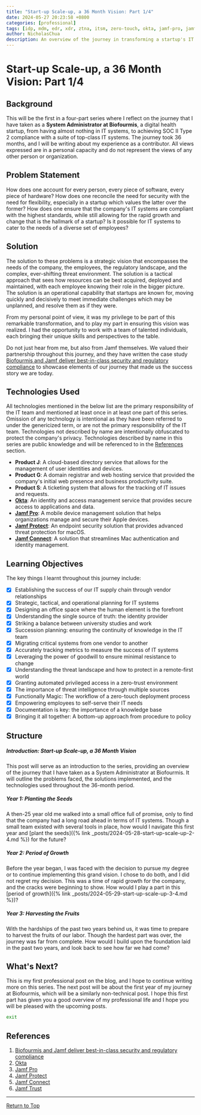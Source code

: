 ```yaml
---
title: "Start-up Scale-up, a 36 Month Vision: Part 1/4"
date: 2024-05-27 20:23:58 +0800
categories: [professional]
tags: [idp, mdm, edr, xdr, ztna, itsm, zero-touch, okta, jamf-pro, jamf-protect, jamf-connect]
author: NicholasChua
description: An overview of the journey in transforming a startup's IT systems from nothing to SOC II Type 2 compliance in 36 months.
---
```


# Start-up Scale-up, a 36 Month Vision: Part 1/4

## Background

This will be the first in a four-part series where I reflect on the journey that I have taken as a **System Administrator at Biofourmis**, a digital health startup, from having almost nothing in IT systems, to achieving SOC II Type 2 compliance with a suite of top-class IT systems. The journey took 36 months, and I will be writing about my experience as a contributor. All views expressed are in a personal capacity and do not represent the views of any other person or organization.

## Problem Statement

How does one account for every person, every piece of software, every piece of hardware? How does one reconcile the need for security with the need for flexibility, especially in a startup which values the latter over the former? How does one ensure that the company's IT systems are compliant with the highest standards, while still allowing for the rapid growth and change that is the hallmark of a startup? Is it possible for IT systems to cater to the needs of a diverse set of employees?

## Solution

The solution to these problems is a strategic vision that encompasses the needs of the company, the employees, the regulatory landscape, and the complex, ever-shifting threat environment. The solution is a tactical approach that sees how resources can be best acquired, deployed and maintained, with each employee knowing their role in the bigger picture. The solution is an operational capability that startups are known for, moving quickly and decisively to meet immediate challenges which may be unplanned, and resolve them as if they were.

From my personal point of view, it was my privilege to be part of this remarkable transformation, and to play my part in ensuring this vision was realized. I had the opportunity to work with a team of talented individuals, each bringing their unique skills and perspectives to the table.

Do not just hear from me, but also from Jamf themselves. We valued their partnership throughout this journey, and they have written the case study [Biofourmis and Jamf deliver best-in-class security and regulatory compliance][1] to showcase elements of our journey that made us the success story we are today.

## Technologies Used

All technologies mentioned in the below list are the primary responsibility of the IT team and mentioned at least once in at least one part of this series. Omission of any technology is intentional as they have been referred to under the genericized term, or are not the primary responsibility of the IT team. Technologies not described by name are intentionally obfuscated to protect the company's privacy. Technologies described by name in this series are public knowledge and will be referenced to in the [References](#references) section. 

- **Product J**: A cloud-based directory service that allows for the management of user identities and devices.
- **Product G**: A domain registrar and web hosting service that provided the company's initial web presence and business productivity suite.
- **Product S**: A ticketing system that allows for the tracking of IT issues and requests.
- [**Okta**][2]: An identity and access management service that provides secure access to applications and data.
- [**Jamf Pro**][3]: A mobile device management solution that helps organizations manage and secure their Apple devices.
- [**Jamf Protect**][4]: An endpoint security solution that provides advanced threat protection for macOS.
- [**Jamf Connect**][5]: A solution that streamlines Mac authentication and identity management.

## Learning Objectives

The key things I learnt throughout this journey include:

- [x] Establishing the success of our IT supply chain through vendor relationships
- [x] Strategic, tactical, and operational planning for IT systems
- [x] Designing an office space where the human element is the forefront
- [x] Understanding the single source of truth: the identity provider
- [x] Striking a balance between university studies and work
- [x] Succession planning: ensuring the continuity of knowledge in the IT team
- [x] Migrating critical systems from one vendor to another
- [x] Accurately tracking metrics to measure the success of IT systems
- [x] Leveraging the power of goodwill to ensure minimal resistance to change
- [x] Understanding the threat landscape and how to protect in a remote-first world
- [x] Granting automated privileged access in a zero-trust environment
- [x] The importance of threat intelligence through multiple sources
- [x] Functionally Magic: The workflow of a zero-touch deployment process
- [x] Empowering employees to self-serve their IT needs
- [x] Documentation is key: the importance of a knowledge base
- [x] Bringing it all together: A bottom-up approach from procedure to policy

## Structure

##### Introduction: Start-up Scale-up, a 36 Month Vision

This post will serve as an introduction to the series, providing an overview of the journey that I have taken as a System Administrator at Biofourmis. It will outline the problems faced, the solutions implemented, and the technologies used throughout the 36-month period.

##### Year 1: Planting the Seeds

A then-25 year old me walked into a small office full of promise, only to find that the company had a long road ahead in terms of IT systems. Though a small team existed with several tools in place, how would I navigate this first year and [plant the seeds]({% link _posts/2024-05-28-start-up-scale-up-2-4.md %}) for the future?

##### Year 2: Period of Growth

Before the year began, I was faced with the decision to pursue my degree or to continue implementing this grand vision. I chose to do both, and I did not regret my decision. This was a time of rapid growth for the company, and the cracks were beginning to show. How would I play a part in this [period of growth]({% link _posts/2024-05-29-start-up-scale-up-3-4.md %})?

##### Year 3: Harvesting the Fruits

With the hardships of the past two years behind us, it was time to prepare to harvest the fruits of our labor. Though the hardest part was over, the journey was far from complete. How would I build upon the foundation laid in the past two years, and look back to see how far we had come?

## What's Next?

This is my first professional post on the blog, and I hope to continue writing more on this series. The next post will be about the first year of my journey at Biofourmis, which will be a similarly non-technical post. I hope this first part has given you a good overview of my professional life and I hope you will be pleased with the upcoming posts.

```bash
exit
```

## References

1. [Biofourmis and Jamf deliver best-in-class security and regulatory compliance][1]
2. [Okta][2]
3. [Jamf Pro][3]
4. [Jamf Protect][4]
5. [Jamf Connect][5]
6. [Jamf Trust][6]

[1]: https://www.jamf.com/resources/case-studies/biofourmis-and-jamf-deliver-best-in-class-security-and-regulatory-compliance/
[2]: https://www.okta.com/
[3]: https://www.jamf.com/products/jamf-pro/
[4]: https://www.jamf.com/products/jamf-protect/
[5]: https://www.jamf.com/products/jamf-connect/
[6]: https://www.jamf.com/products/jamf-trust/

---

[Return to Top](#start-up-scale-up-a-36-month-vision-part-14)